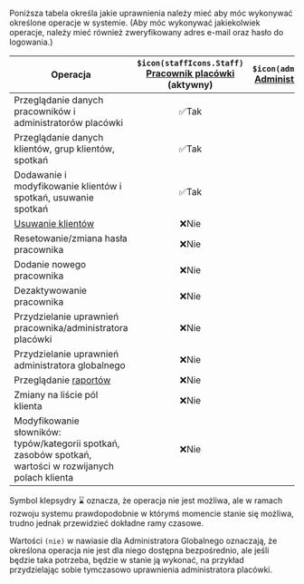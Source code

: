 Poniższa tabela określa jakie uprawnienia należy mieć aby móc wykonywać określone operacje w systemie.
(Aby móc wykonywać jakiekolwiek operacje, należy mieć również zweryfikowany adres e-mail oraz hasło do logowania.)

| Operacja                                                                                                 | `$icon(staffIcons.Staff)` [Pracownik placówki](staff-roles#staff-role) (aktywny) | `$icon(adminIcons.Admin)` [Administrator placówki](staff-roles#facility-admin-role) | [Administrator globalny](staff-roles#global-admin-role) |
| -------------------------------------------------------------------------------------------------------- | :------------------------------------------------------------------------------: | :---------------------------------------------------------------------------------: | :-----------------------------------------------------: |
| Przeglądanie danych pracowników i administratorów placówki                                               |                                      ✅Tak                                       |                                        ✅Tak                                        |                          ✅Tak                          |
| Przeglądanie danych klientów, grup klientów, spotkań                                                     |                                      ✅Tak                                       |                                        ✅Tak                                        |                          (nie)                          |
| Dodawanie i modyfikowanie klientów i spotkań, usuwanie spotkań                                           |                                      ✅Tak                                       |                                        ✅Tak                                        |                          (nie)                          |
| [Usuwanie klientów](client-delete)                                                                       |                                      ❌Nie                                       |                                        ✅Tak                                        |                          (nie)                          |
| Resetowanie/zmiana hasła pracownika                                                                      |                                      ❌Nie                                       |                                        ⌛Nie                                        |                          ✅Tak                          |
| Dodanie nowego pracownika                                                                                |                                      ❌Nie                                       |                                        ⌛Nie                                        |                          ✅Tak                          |
| Dezaktywowanie pracownika                                                                                |                                      ❌Nie                                       |                                        ⌛Nie                                        |                          ✅Tak                          |
| Przydzielanie uprawnień pracownika/administratora placówki                                               |                                      ❌Nie                                       |                                        ⌛Nie                                        |                          ✅Tak                          |
| Przydzielanie uprawnień administratora globalnego                                                        |                                      ❌Nie                                       |                                        ❌Nie                                        |                          ✅Tak                          |
| Przeglądanie [raportów](reports)                                                                         |                                      ❌Nie                                       |                                        ✅Tak                                        |                          (nie)                          |
| Zmiany na liście pól klienta                                                                             |                                      ❌Nie                                       |                                        ❌Nie                                        |                          ❌Nie                          |
| Modyfikowanie słowników: typów/kategorii spotkań, zasobów spotkań, wartości w rozwijanych polach klienta |                                      ❌Nie                                       |                                        ❌Nie                                        |                          ❌Nie                          |

Symbol klepsydry ⌛ oznacza, że operacja nie jest możliwa, ale w ramach rozwoju systemu prawdopodobnie
w którymś momencie stanie się możliwa, trudno jednak przewidzieć dokładne ramy czasowe.

Wartości `(nie)` w nawiasie dla Administratora Globalnego oznaczają, że określona operacja nie jest dla niego
dostępna bezpośrednio, ale jeśli będzie taka potrzeba, będzie w stanie ją wykonać, na przykład przydzielając
sobie tymczasowo uprawnienia administratora placówki.
